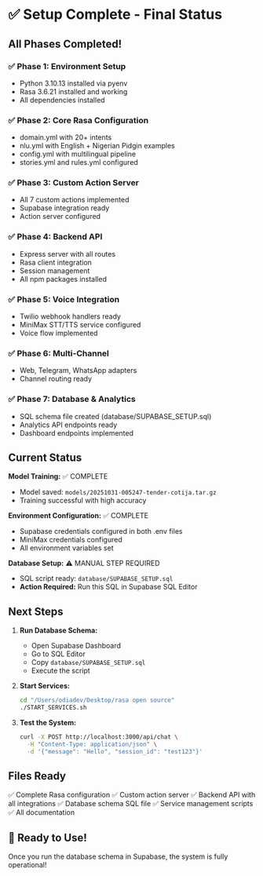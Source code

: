 # ✅ Setup Complete - Final Status

## All Phases Completed!

### ✅ Phase 1: Environment Setup
- Python 3.10.13 installed via pyenv
- Rasa 3.6.21 installed and working
- All dependencies installed

### ✅ Phase 2: Core Rasa Configuration
- domain.yml with 20+ intents
- nlu.yml with English + Nigerian Pidgin examples
- config.yml with multilingual pipeline
- stories.yml and rules.yml configured

### ✅ Phase 3: Custom Action Server
- All 7 custom actions implemented
- Supabase integration ready
- Action server configured

### ✅ Phase 4: Backend API
- Express server with all routes
- Rasa client integration
- Session management
- All npm packages installed

### ✅ Phase 5: Voice Integration
- Twilio webhook handlers ready
- MiniMax STT/TTS service configured
- Voice flow implemented

### ✅ Phase 6: Multi-Channel
- Web, Telegram, WhatsApp adapters
- Channel routing ready

### ✅ Phase 7: Database & Analytics
- SQL schema file created (database/SUPABASE_SETUP.sql)
- Analytics API endpoints ready
- Dashboard endpoints implemented

## Current Status

**Model Training:** ✅ COMPLETE
- Model saved: `models/20251031-005247-tender-cotija.tar.gz`
- Training successful with high accuracy

**Environment Configuration:** ✅ COMPLETE
- Supabase credentials configured in both .env files
- MiniMax credentials configured
- All environment variables set

**Database Setup:** ⚠️ MANUAL STEP REQUIRED
- SQL script ready: `database/SUPABASE_SETUP.sql`
- **Action Required:** Run this SQL in Supabase SQL Editor

## Next Steps

1. **Run Database Schema:**
   - Open Supabase Dashboard
   - Go to SQL Editor
   - Copy `database/SUPABASE_SETUP.sql`
   - Execute the script

2. **Start Services:**
   ```bash
   cd "/Users/odiadev/Desktop/rasa open source"
   ./START_SERVICES.sh
   ```

3. **Test the System:**
   ```bash
   curl -X POST http://localhost:3000/api/chat \
     -H "Content-Type: application/json" \
     -d '{"message": "Hello", "session_id": "test123"}'
   ```

## Files Ready

✅ Complete Rasa configuration
✅ Custom action server
✅ Backend API with all integrations
✅ Database schema SQL file
✅ Service management scripts
✅ All documentation

## 🎉 Ready to Use!

Once you run the database schema in Supabase, the system is fully operational!
